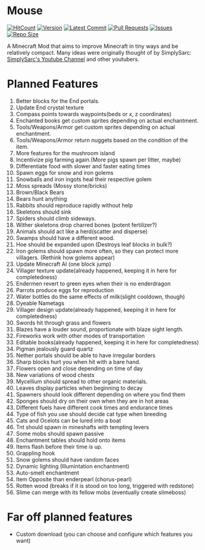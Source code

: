 # Mouse
[![HitCount](http://hits.dwyl.com/lochnessdragon/Mouse.svg)](http://hits.dwyl.com/lochnessdragon/Mouse)
[![Version](https://img.shields.io/badge/Version-0.0-brightgreen)](https://img.shields.io/badge/Version-0.0-brightgreen)
[![Latest Commit](https://img.shields.io/github/last-commit/lochnessdragon/Mouse)](https://img.shields.io/github/last-commit/lochnessdragon/Mouse)
[![Pull Requests](https://img.shields.io/github/issues-pr/lochnessdragon/Mouse)](https://img.shields.io/github/issues-pr/lochnessdragon/Mouse)
[![Issues](https://img.shields.io/github/issues/lochnessdragon/Mouse)](https://img.shields.io/github/issues/lochnessdragon/Mouse)
[![Repo Size](https://img.shields.io/github/repo-size/lochnessdragon/Mouse)](https://img.shields.io/github/repo-size/lochnessdragon/Mouse)

A Minecraft Mod that aims to improve Minecraft in tiny ways and be relatively compact.
Many ideas were originally thought of by SimplySarc: [SimplySarc's Youtube Channel](https://www.youtube.com/user/SimplySarc) and other youtubers.


# Planned Features
1. Better blocks for the End portals.
2. Update End crystal texture
3. Compass points towards waypoints(beds or x, z coordinates)
4. Enchanted books get custom sprites depending on actual enchantment.
5. Tools/Weapons/Armor get custom sprites depending on actual enchantment.
6. Tools/Weapons/Armor return nuggets based on the condition of the item.
7. More features for the mushroom island
8. Incentivize pig farming again.(More pigs spawn per litter, maybe)
9. Differentiate food with slower and faster eating times
10. Spawn eggs for snow and iron golems
11. Snowballs and iron ingots heal their respective golem
12. Moss spreads (Mossy stone/bricks)
13. Brown/Black Bears
14. Bears hunt anything
15. Rabbits should reproduce rapidly without help
16. Skeletons should sink
17. Spiders should climb sideways.
18. Wither skeletons drop charred bones (potent fertilizer?)
19. Animals should act like a herd(scatter and disperse)
20. Swamps should have a different wood.
21. Hoe should be expanded upon (Destroys leaf blocks in bulk?)
22. Iron golems should spawn more often, so they can protect more villagers. (Rethink how golems appear)
23. Update Minecraft AI (one block jump)
24. Villager texture update(already happened, keeping it in here for completedness)
25. Endermen revert to green eyes when their is no enderdragon
26. Parrots produce eggs for reproduction
27. Water bottles do the same effects of milk(slight cooldown, though)
28. Dyeable Nametags
29. Villager design update(already happened, keeping it in here for completedness)
30. Swords hit through grass and flowers
31. Blazes have a louder sound, proportionate with blaze sight length.
32. Fireworks work with other modes of transportation
33. Editable books(already happened, keeping it in here for completedness)
34. Pigman jealously guard quartz
35. Nether portals should be able to have irregular borders
36. Sharp blocks hurt you when hit with a bare hand.
37. Flowers open and close depending on time of day
38. New variations of wood chests
39. Mycellium should spread to other organic materials.
40. Leaves display particles when beginning to decay
41. Spawners should look different depending on where you find them
42. Sponges should dry on their own when they are in hot areas
43. Different fuels have different cook times and endurance times
44. Type of fish you use should decide cat type when breeding
45. Cats and Ocelots can be lured into a boat
46. Tnt should spawn in mineshafts with tempting levers
47. Some mobs should spawn passive
48. Enchantment tables should hold onto items
49. Items flash before their time is up.
50. Grappling hook
51. Snow golems should have random faces
52. Dynamic lighting (Illumintation enchantment)
53. Auto-smelt enchantment
54. Item Opposite than enderpearl (chorus-pearl)
55. Rotten wood (breaks if it is stood on too long, triggered with redstone)
56. Slime can merge with its fellow mobs (eventually create slimeboss)

# Far off planned features
+ Custom download (you can choose and configure which features you want)
